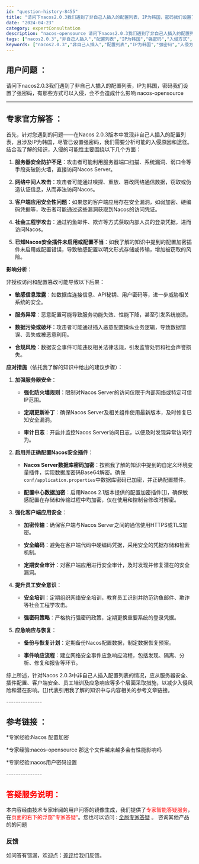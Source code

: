 ```yaml
---
id: "question-history-8455"
title: "请问下nacos2.0.3我们遇到了非自己人插入的配置列表，IP为韩国，密码我们设置了强密码，有那些方式可以入侵，会不会造成什么影响 nacos-opensource"
date: "2024-04-23"
category: expertConsultation
description: "nacos-opensource 请问下nacos2.0.3我们遇到了非自己人插入的配置列表，IP为韩国，密码我们设置了强密码，有那些方式可以入侵，会不会造成什么影响"
tags: ["nacos2.0.3","非自己人插入","配置列表","IP为韩国","强密码","入侵方式","影响"]
keywords: ["nacos2.0.3","非自己人插入","配置列表","IP为韩国","强密码","入侵方式","影响"]
---
```


## 用户问题 ： 
 请问下nacos2.0.3我们遇到了非自己人插入的配置列表，IP为韩国，密码我们设置了强密码，有那些方式可以入侵，会不会造成什么影响 nacos-opensource 

---------------
## 专家官方解答 ：

首先，针对您遇到的问题——在Nacos 2.0.3版本中发现非自己人插入的配置列表，且涉及IP为韩国，尽管已设置强密码，我们需要分析可能的入侵原因和途径。结合我了解的知识，入侵的可能性主要围绕以下几个方面：

1. **服务器安全防护不足**：攻击者可能利用服务器端口扫描、系统漏洞、弱口令等手段突破防火墙，直接访问Nacos Server。

2. **网络中间人攻击**：攻击者可能通过嗅探、重放、篡改网络通信数据，窃取或伪造认证信息，从而非法访问Nacos。

3. **客户端应用安全性问题**：如果您的客户端应用存在安全漏洞，如弱加密、硬编码凭据等，攻击者可能通过这些漏洞获取到Nacos的访问凭证。

4. **社会工程学攻击**：通过钓鱼邮件、欺诈等方式获取内部人员的登录凭据，进而访问Nacos。

5. **已知Nacos安全插件未启用或配置不当**：如我了解的知识中提到的配置加密插件未启用或配置错误，导致敏感配置以明文形式存储或传输，增加被窃取的风险。

**影响分析**：

非授权访问和配置篡改可能导致以下后果：

- **敏感信息泄露**：如数据库连接信息、API秘钥、用户密码等，进一步威胁相关系统的安全。

- **服务异常**：恶意配置可能导致服务功能失效、性能下降，甚至引发系统崩溃。

- **数据污染或破坏**：攻击者可能通过插入恶意配置操纵业务逻辑，导致数据错误、丢失或被恶意利用。

- **合规风险**：数据安全事件可能违反相关法律法规，引发监管处罚和社会声誉损失。

**应对措施**（依托我了解的知识中给出的建议步骤）：

1. **加强服务器安全**：

   - **强化防火墙规则**：限制对Nacos Server的访问仅限于内部网络或特定可信IP范围。

   - **定期更新补丁**：确保Nacos Server及相关组件使用最新版本，及时修复已知安全漏洞。

   - **审计日志**：开启并监控Nacos Server访问日志，以便及时发现异常访问行为。

2. **启用并正确配置Nacos安全插件**：

   - **Nacos Server数据库密码加密**：按照我了解的知识中提到的自定义环境变量插件，实现数据库密码Base64解密。确保`conf/application.properties`中数据库密码已加密，并正确配置插件。

   - **配置中心数据加密**：启用Nacos 2.1版本提供的配置加密插件[[1](#PcOz4)]，确保敏感配置在存储和传输过程中均加密，仅在使用和控制台修改时解密。

3. **强化客户端应用安全**：

   - **加密传输**：确保客户端与Nacos Server之间的通信使用HTTPS或TLS加密。

   - **安全编码**：避免在客户端代码中硬编码凭据，采用安全的凭据存储和检索机制。

   - **定期安全审计**：对客户端应用进行安全审计，及时发现并修复潜在的安全漏洞。

4. **提升员工安全意识**：

   - **安全培训**：定期组织网络安全培训，教育员工识别并防范钓鱼邮件、欺诈等社会工程学攻击。

   - **强密码策略**：严格执行强密码政策，定期更换重要系统的登录凭据。

5. **应急响应与恢复**：

   - **备份与恢复计划**：定期备份Nacos配置数据，制定数据恢复预案。

   - **事件响应流程**：建立网络安全事件应急响应流程，包括发现、隔离、分析、修复和报告等环节。

综上所述，针对Nacos 2.0.3中非自己人插入配置列表的情况，应从服务器安全、插件配置、客户端安全、员工培训及应急响应等多个层面采取措施，以减少入侵风险和潜在影响。[[1](#PcOz4)]代表引用我了解的知识中与内容相关的参考文章链接。


<font color="#949494">---------------</font> 


## 参考链接 ：

*专家经验:Nacos 配置加密 
 
 *专家经验:nacos-opensource 那这个文件越来越多会有性能影响吗 
 
 *专家经验:nacos用户密码设置 


 <font color="#949494">---------------</font> 
 


## <font color="#FF0000">答疑服务说明：</font> 

本内容经由技术专家审阅的用户问答的镜像生成，我们提供了<font color="#FF0000">专家智能答疑服务</font>，在<font color="#FF0000">页面的右下的浮窗”专家答疑“</font>。您也可以访问 : [全局专家答疑](https://opensource.alibaba.com/chatBot) 。 咨询其他产品的的问题

### 反馈
如问答有错漏，欢迎点：[差评](https://ai.nacos.io/user/feedbackByEnhancerGradePOJOID?enhancerGradePOJOId=11635)给我们反馈。
